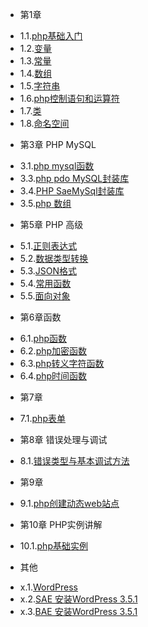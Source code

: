 * 第1章
 - 1.1.[php基础入门](1.1.md)
 - 1.2.[变量](1.2.md)
 - 1.3.[常量](1.3.md)
 - 1.4.[数组](1.4.md)
 - 1.5.[字符串](1.5.md)
 - 1.6.[php控制语句和运算符](1.6.md)
 - 1.7.[类](1.7.md)
 - 1.8.[命名空间](1.8.md)
* 第3章 PHP MySQL
 - 3.1.[php mysql函数](3.1.md)
 - 3.3.[php pdo MySQL封装库](3.3.md)
 - 3.4.[PHP SaeMySql封装库](3.4.md)
 - 3.5.[php 数组](3.5.md)
* 第5章 PHP 高级
 - 5.1.[正则表达式](5.1.md)
 - 5.2.[数据类型转换](5.2.md)
 - 5.3.[JSON格式](5.3.md)
 - 5.4.[常用函数](5.4.md)
 - 5.5.[面向对象](5.5.md)
* 第6章函数
 - 6.1.[php函数](6.1.md)
 - 6.2.[php加密函数](6.2.md)
 - 6.3.[php转义字符函数](6.3.md)
 - 6.4.[php时间函数](6.4.md)
* 第7章
 - 7.1.[php表单](7.1.md)
* 第8章 错误处理与调试
 - 8.1.[错误类型与基本调试方法](8.1.md)
* 第9章
 - 9.1.[php创建动态web站点](9.1.md)
* 第10章 PHP实例讲解
 - 10.1.[php基础实例](10.1.md)
* 其他
 - x.1.[WordPress](x.1.md)
 - x.2.[SAE 安装WordPress 3.5.1](x.2.md)
 - x.3.[BAE 安装WordPress 3.5.1](x.3.md)
